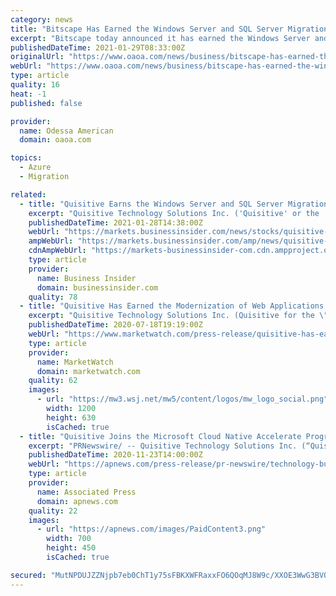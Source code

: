 ```yaml
---
category: news
title: "Bitscape Has Earned the Windows Server and SQL Server Migration to Microsoft Azure Advanced Specialization"
excerpt: "Bitscape today announced it has earned the Windows Server and SQL Server Migration to Microsoft Azure advanced specialization, a validation of a solution partner’s deep knowledge, extensive ..."
publishedDateTime: 2021-01-29T08:33:00Z
originalUrl: "https://www.oaoa.com/news/business/bitscape-has-earned-the-windows-server-and-sql-server-migration-to-microsoft-azure-advanced-specialization/article_f3bc0816-9341-50a1-af73-9c7f35e8bb2c.html"
webUrl: "https://www.oaoa.com/news/business/bitscape-has-earned-the-windows-server-and-sql-server-migration-to-microsoft-azure-advanced-specialization/article_f3bc0816-9341-50a1-af73-9c7f35e8bb2c.html"
type: article
quality: 16
heat: -1
published: false

provider:
  name: Odessa American
  domain: oaoa.com

topics:
  - Azure
  - Migration

related:
  - title: "Quisitive Earns the Windows Server and SQL Server Migration to Microsoft Azure Advanced Specialization"
    excerpt: "Quisitive Technology Solutions Inc. ('Quisitive' or the 'Company') (TSXV: QUIS), a premier Microsoft Solutions"
    publishedDateTime: 2021-01-28T14:38:00Z
    webUrl: "https://markets.businessinsider.com/news/stocks/quisitive-earns-the-windows-server-and-sql-server-migration-to-microsoft-azure-advanced-specialization-1030015174"
    ampWebUrl: "https://markets.businessinsider.com/amp/news/quisitive-earns-the-windows-server-and-sql-server-migration-to-microsoft-azure-advanced-specialization-1030015174"
    cdnAmpWebUrl: "https://markets-businessinsider-com.cdn.ampproject.org/c/s/markets.businessinsider.com/amp/news/quisitive-earns-the-windows-server-and-sql-server-migration-to-microsoft-azure-advanced-specialization-1030015174"
    type: article
    provider:
      name: Business Insider
      domain: businessinsider.com
    quality: 78
  - title: "Quisitive Has Earned the Modernization of Web Applications in Microsoft Azure Advanced Specialization"
    excerpt: "Quisitive Technology Solutions Inc. (Quisitive for the \"Company\") (TSXV:QUIS), a premier Microsoft solutions provider, today announced it has earned the Modernization of Web Applications in Microsoft Azure advanced specialization,"
    publishedDateTime: 2020-07-18T19:19:00Z
    webUrl: "https://www.marketwatch.com/press-release/quisitive-has-earned-the-modernization-of-web-applications-in-microsoft-azure-advanced-specialization-2020-07-14"
    type: article
    provider:
      name: MarketWatch
      domain: marketwatch.com
    quality: 62
    images:
      - url: "https://mw3.wsj.net/mw5/content/logos/mw_logo_social.png"
        width: 1200
        height: 630
        isCached: true
  - title: "Quisitive Joins the Microsoft Cloud Native Accelerate Program"
    excerpt: "PRNewswire/ -- Quisitive Technology Solutions Inc. (“Quisitive” or the “Company”) (TSXV: QUIS), a premier Microsoft Solutions Provider, joins Microsoft’s latest Cloud Native Accelerate Program (“Program”),"
    publishedDateTime: 2020-11-23T14:00:00Z
    webUrl: "https://apnews.com/press-release/pr-newswire/technology-business-software-industry-information-technology-cloud-computing-services-4b0902f11e9b6f6551f6718f21b70407"
    type: article
    provider:
      name: Associated Press
      domain: apnews.com
    quality: 22
    images:
      - url: "https://apnews.com/images/PaidContent3.png"
        width: 700
        height: 450
        isCached: true

secured: "MutNPDUJZZNjpb7eb0ChT1y75sFBKXWFRaxxFO6QOqMJ8W9c/XXOE3WwG3BVQl2cPdtYc6WBCsSQGXHqlHU6aE6x7t0NafaI60HYNhZSvsuivNeMFkseGxieVia6pK4md4ItrQFVQQiwkaDVj7gbzi+jZ7Nru3QbrjjLwNTe9aXEIvt+Ggy7U41vkDAw4ifsympS4kXyItoo94EGycrg589aBLPN+PkcKL83OqhAMXhzBwt7/aZ4ORczo0SiT9ZLBkfUsWE8WTWrOtCMmR/MQA04dyqtnkFU4oyg54d25F9Bgluh6mZEZG5WmNlXxvy5M107dJnvKYKfBAV1GttIeSHVFDpgELGq+iSVJZThRq4=;p4VI2yW08OvRr/xrFu1zMA=="
---
```



